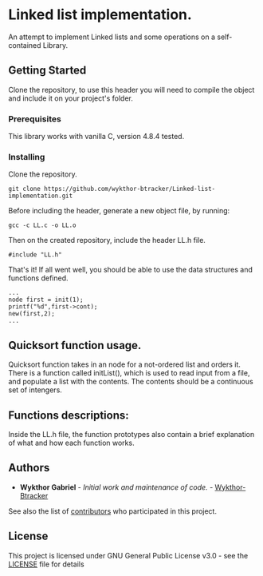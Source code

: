 # Linked list implementation.

An attempt to implement Linked lists and some operations on a self-contained
Library.

## Getting Started

Clone the repository, to use this header you will need to compile the object and include it on your project's folder.

### Prerequisites

This library works with vanilla C, version 4.8.4 tested.


### Installing


Clone the repository.

```
git clone https://github.com/wykthor-btracker/Linked-list-implementation.git
```
Before including the header, generate a new object file, by running:
```
gcc -c LL.c -o LL.o
```

Then on the created repository, include the header LL.h file.

```
#include "LL.h"
```
That's it! If all went well, you should be able to use the data structures and functions defined.
```
...
node first = init(1);
printf("%d",first->cont);
new(first,2);
...
```

## Quicksort function usage.

Quicksort function takes in an node for a not-ordered list and orders it.
There is a function called initList(), which is used to read input from a file, and populate a list with the contents. The contents should be a continuous set of intengers.

## Functions descriptions:
Inside the LL.h file, the function prototypes also contain a brief explanation of what and how each function works.

## Authors

* **Wykthor Gabriel** - *Initial work and maintenance of code.* - [Wykthor-Btracker](https://github.com/wykthor-btracker)

See also the list of [contributors](https://github.com/wykthor-btracker/Linked-list-implementation/graphs/contributors) who participated in this project.

## License

This project is licensed under GNU General Public License v3.0 - see the [LICENSE](https://github.com/wykthor-btracker/Linked-list-implementation/blob/master/LICENSE) file for details

